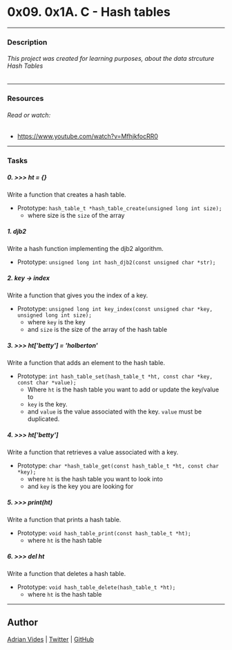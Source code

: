 # 0x09. 0x1A. C - Hash tables
---
### Description
###### This project was created for learning purposes, about the data strcuture Hash Tables
---
### Resources
###### Read or watch:
- https://www.youtube.com/watch?v=MfhjkfocRR0
---
### Tasks
##### 0. >>> ht = {} 
Write a function that creates a hash table.
- Prototype: ```hash_table_t *hash_table_create(unsigned long int size);```
    - where size is the ```size``` of the array
##### 1. djb2
Write a hash function implementing the djb2 algorithm.
- Prototype: ```unsigned long int hash_djb2(const unsigned char *str);```
##### 2. key -> index 
Write a function that gives you the index of a key.
- Prototype: ```unsigned long int key_index(const unsigned char *key, unsigned long int size);```
    - where ```key``` is the key
    - and ```size``` is the size of the array of the hash table
##### 3. >>> ht['betty'] = 'holberton' 
Write a function that adds an element to the hash table.
- Prototype: ```int hash_table_set(hash_table_t *ht, const char *key, const char *value);```
    - Where ```ht``` is the hash table you want to add or update the key/value to
    - ```key``` is the key.
    - and ```value``` is the value associated with the key. ```value``` must be duplicated.
##### 4. >>> ht['betty'] 
Write a function that retrieves a value associated with a key.
- Prototype: ```char *hash_table_get(const hash_table_t *ht, const char *key);```
    - where ```ht``` is the hash table you want to look into
    - and ```key``` is the key you are looking for
##### 5. >>> print(ht) 
Write a function that prints a hash table.
- Prototype: ```void hash_table_print(const hash_table_t *ht);```
    - where ```ht``` is the hash table
##### 6. >>> del ht 
Write a function that deletes a hash table.
- Prototype: ```void hash_table_delete(hash_table_t *ht);```
    - where ```ht``` is the hash table

---
## Author
[Adrian Vides] | [Twitter] | [GitHub]


[GitHub]: <https://github.com/AdrianVides56>
[Twitter]: <https://twitter.com/termi56661>
[Adrian Vides]: <https://www.linkedin.com/in/adrian-felipe-vides-jimenez-a201401b7> 
